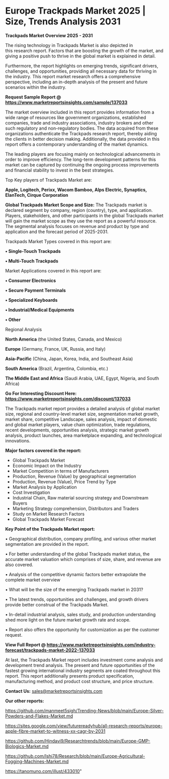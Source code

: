   # Europe Trackpads Market 2025 | Size, Trends Analysis 2031

<Strong> Trackpads Market Overview 2025 - 2031</strong>

The rising technology in Trackpads Market is also depicted in this research report. Factors that are boosting the growth of the market, and giving a positive push to thrive in the global market is explained in detail.

Furthermore, the report highlights on emerging trends, significant drivers, challenges, and opportunities, providing all necessary data for thriving in the industry. This report market research offers a comprehensive perspective, including an in-depth analysis of the present and future scenarios within the industry.

<strong>Request Sample Report @ <a href=https://www.marketreportsinsights.com/sample/137033>https://www.marketreportsinsights.com/sample/137033</a></strong>

The market overview included in this report provides information from a wide range of resources like government organizations, established companies, trade and industry associations, industry brokers and other such regulatory and non-regulatory bodies. The data acquired from these organizations authenticate the Trackpads research report, thereby aiding the clients in better decision making. Additionally, the data provided in this report offers a contemporary understanding of the market dynamics.

The leading players are focusing mainly on technological advancements in order to improve efficiency. The long-term development patterns for this market can be captured by continuing the ongoing process improvements and financial stability to invest in the best strategies.

Top Key players of Trackpads Market are:

<strong>Apple, Logitech, Perixx, Wacom Bamboo, Alps Electric, Synaptics, ElanTech, Cirque Corporation</strong>

<strong><b>Global Trackpads Market Scope and Size:</b></strong>
The Trackpads market is declared segment by company, region (country), type, and application. Players, stakeholders, and other participants in the global Trackpads market will gain the market scope as they use the report as a powerful resource. The segmental analysis focuses on revenue and product by type and application and the forecast period of 2025-2031.

Trackpads Market Types covered in this report are:

<strong>• Single-Touch Trackpads

• Multi-Touch Trackpads</strong>

Market Applications covered in this report are:

<strong>• Consumer Electronics

• Secure Payment Terminals

• Specialized Keyboards

• Industrial/Medical Equipments

• Other</strong> 

Regional Analysis

<strong>North America</strong> (the United States, Canada, and Mexico)

<strong>Europe</strong> (Germany, France, UK, Russia, and Italy)

<strong>Asia-Pacific</strong> (China, Japan, Korea, India, and Southeast Asia)

<strong>South America</strong> (Brazil, Argentina, Colombia, etc.)

<strong>The Middle East and Africa</strong> (Saudi Arabia, UAE, Egypt, Nigeria, and South Africa)

<strong>Go For Interesting Discount Here: <a href=https://www.marketreportsinsights.com/discount/137033>https://www.marketreportsinsights.com/discount/137033</a></strong>

The Trackpads market report provides a detailed analysis of global market size, regional and country-level market size, segmentation market growth, market share, competitive Landscape, sales analysis, impact of domestic and global market players, value chain optimization, trade regulations, recent developments, opportunities analysis, strategic market growth analysis, product launches, area marketplace expanding, and technological innovations.

<strong><b>Major factors covered in the report:</b></strong>
<ul>
  <li>Global Trackpads Market </li>
  <li>Economic Impact on the Industry</li>
  <li>Market Competition in terms of Manufacturers</li>
  <li>Production, Revenue (Value) by geographical segmentation</li>
  <li>Production, Revenue (Value), Price Trend by Type</li>
  <li>Market Analysis by Application</li>
  <li>Cost Investigation</li>
  <li>Industrial Chain, Raw material sourcing strategy and Downstream Buyers</li>
  <li>Marketing Strategy comprehension, Distributors and Traders</li>
  <li>Study on Market Research Factors</li>
  <li>Global Trackpads Market Forecast</li>
</ul>

<strong><b>Key Point of the Trackpads Market report:</b></strong>

• Geographical distribution, company profiling, and various other market segmentation are provided in the report.

• For better understanding of the global Trackpads market status, the accurate market valuation which comprises of size, share, and revenue are also covered.

• Analysis of the competitive dynamic factors better extrapolate the complete market overview

• What will be the size of the emerging Trackpads market in 2031?

• The latest trends, opportunities and challenges, and growth drivers provide better construal of the Trackpads Market.

• In-detail industrial analysis, sales study, and production understanding shed more light on the future market growth rate and scope.

• Report also offers the opportunity for customization as per the customer request.

<strong><b>View Full Report @ <a href=https://www.marketreportsinsights.com/industry-forecast/trackpads-market-2022-137033>https://www.marketreportsinsights.com/industry-forecast/trackpads-market-2022-137033</a></b></strong>


At last, the Trackpads Market report includes investment come analysis and development trend analysis. The present and future opportunities of the fastest growing international industry segments are coated throughout this report. This report additionally presents product specification, manufacturing method, and product cost structure, and price structure.

<strong>Contact Us:</strong>
sales@marketreportsinsights.com

<strong>Our other reports:</strong>

<a href=https://github.com/manmeet5sigh/Trending-News/blob/main/Europe-Silver-Powders-and-Flakes-Market.md>https://github.com/manmeet5sigh/Trending-News/blob/main/Europe-Silver-Powders-and-Flakes-Market.md</a>

<a href=https://sites.google.com/view/futurereadyhub/all-research-reports/europe-apple-fibre-market-to-witness-xx-cagr-by-2031>https://sites.google.com/view/futurereadyhub/all-research-reports/europe-apple-fibre-market-to-witness-xx-cagr-by-2031</a>

<a href=https://github.com/Hindavi9/Researchtrends/blob/main/Europe-GMP-Biologics-Market.md>https://github.com/Hindavi9/Researchtrends/blob/main/Europe-GMP-Biologics-Market.md</a>

<a href=https://github.com/Ishi78/Research/blob/main/Europe-Agricultural-Fogging-Machines-Market.md>https://github.com/Ishi78/Research/blob/main/Europe-Agricultural-Fogging-Machines-Market.md</a>

<a href=https://tanomuno.com/illust/433010>https://tanomuno.com/illust/433010</a>"
